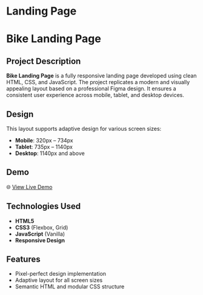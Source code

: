 # Landing Page

# Bike Landing Page

## Project Description

**Bike Landing Page** is a fully responsive landing page developed using clean HTML, CSS, and JavaScript. The project replicates a modern and visually appealing layout based on a professional Figma design. It ensures a consistent user experience across mobile, tablet, and desktop devices.

## Design

This layout supports adaptive design for various screen sizes:

- **Mobile**: 320px – 734px
- **Tablet**: 735px – 1140px
- **Desktop**: 1140px and above

## Demo

🌐 [View Live Demo](https://tkachuk2291.github.io/layout_landing-page/)

## Technologies Used

- **HTML5**
- **CSS3** (Flexbox, Grid)
- **JavaScript** (Vanilla)
- **Responsive Design**

## Features

- Pixel-perfect design implementation
- Adaptive layout for all screen sizes
- Semantic HTML and modular CSS structure


